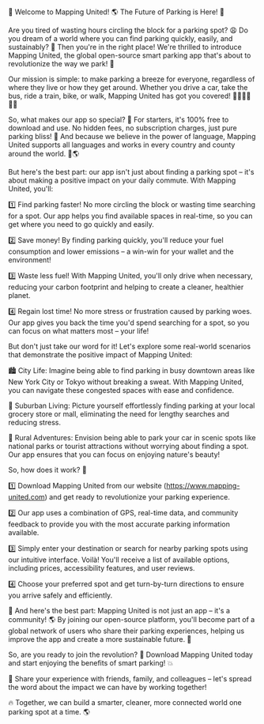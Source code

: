 🚀 Welcome to Mapping United! 🌎 The Future of Parking is Here! 📍

Are you tired of wasting hours circling the block for a parking spot? 😩 Do you dream of a world where you can find parking quickly, easily, and sustainably? 💨 Then you're in the right place! We're thrilled to introduce Mapping United, the global open-source smart parking app that's about to revolutionize the way we park! 🚀

Our mission is simple: to make parking a breeze for everyone, regardless of where they live or how they get around. Whether you drive a car, take the bus, ride a train, bike, or walk, Mapping United has got you covered! 🚌🚂🚴‍♂️🚶‍♀️

So, what makes our app so special? 🤔 For starters, it's 100% free to download and use. No hidden fees, no subscription charges, just pure parking bliss! 🤑 And because we believe in the power of language, Mapping United supports all languages and works in every country and county around the world. 💬🌎

But here's the best part: our app isn't just about finding a parking spot – it's about making a positive impact on your daily commute. With Mapping United, you'll:

1️⃣ Find parking faster! No more circling the block or wasting time searching for a spot. Our app helps you find available spaces in real-time, so you can get where you need to go quickly and easily.

2️⃣ Save money! By finding parking quickly, you'll reduce your fuel consumption and lower emissions – a win-win for your wallet and the environment!

3️⃣ Waste less fuel! With Mapping United, you'll only drive when necessary, reducing your carbon footprint and helping to create a cleaner, healthier planet.

4️⃣ Regain lost time! No more stress or frustration caused by parking woes. Our app gives you back the time you'd spend searching for a spot, so you can focus on what matters most – your life!

But don't just take our word for it! Let's explore some real-world scenarios that demonstrate the positive impact of Mapping United:

🏙️ City Life: Imagine being able to find parking in busy downtown areas like New York City or Tokyo without breaking a sweat. With Mapping United, you can navigate these congested spaces with ease and confidence.

🌳 Suburban Living: Picture yourself effortlessly finding parking at your local grocery store or mall, eliminating the need for lengthy searches and reducing stress.

🚗 Rural Adventures: Envision being able to park your car in scenic spots like national parks or tourist attractions without worrying about finding a spot. Our app ensures that you can focus on enjoying nature's beauty!

So, how does it work? 🤔

1️⃣ Download Mapping United from our website (https://www.mapping-united.com) and get ready to revolutionize your parking experience.

2️⃣ Our app uses a combination of GPS, real-time data, and community feedback to provide you with the most accurate parking information available.

3️⃣ Simply enter your destination or search for nearby parking spots using our intuitive interface. Voilà! You'll receive a list of available options, including prices, accessibility features, and user reviews.

4️⃣ Choose your preferred spot and get turn-by-turn directions to ensure you arrive safely and efficiently.

🌟 And here's the best part: Mapping United is not just an app – it's a community! 🌎 By joining our open-source platform, you'll become part of a global network of users who share their parking experiences, helping us improve the app and create a more sustainable future. 🌈

So, are you ready to join the revolution? 🚀 Download Mapping United today and start enjoying the benefits of smart parking! 💥

💬 Share your experience with friends, family, and colleagues – let's spread the word about the impact we can have by working together!

🔥 Together, we can build a smarter, cleaner, more connected world one parking spot at a time. 🌎
